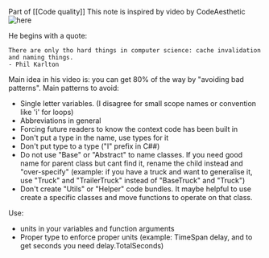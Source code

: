 Part of [[Code quality]]
This note is inspired by video by CodeAesthetic![here](https://www.youtube.com/watch?v=-J3wNP6u5YU)

He begins with a quote:
```quote
There are only tho hard things in computer science: cache invalidation and naming things.
- Phil Karlton
```
Main idea in his video is: you can get 80% of the way by "avoiding bad patterns".
Main patterns to avoid:
- Single letter variables. (I disagree for small scope names or convention like 'i' for loops)
- Abbreviations in general
- Forcing future readers to know the context code has been built in
- Don't put a type in the name, use types for it
- Don't put type to a type ("I" prefix in C##)
- Do not use "Base" or "Abstract" to name classes. If you need good name for parent class but cant find it, rename the child instead and "over-specify" (example: if you have a truck and want to generalise it, use "Truck" and "TrailerTruck" instead of "BaseTruck" and "Truck")
- Don't create "Utils" or "Helper" code bundles. It maybe helpful to use create a specific classes and move functions to operate on that class.

Use:
- units in your variables and function arguments
- Proper type to enforce proper units (example: TimeSpan delay, and to get seconds you need delay.TotalSeconds)